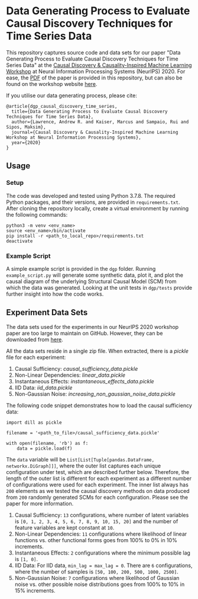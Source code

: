 # Data Generating Process to Evaluate Causal Discovery Techniques for Time Series Data
This repository captures source code and data sets for our paper "Data Generating Process to Evaluate Causal Discovery Techniques for Time Series Data" at the [Causal Discovery &amp; Causality-Inspired Machine Learning Workshop](https://www.cmu.edu/dietrich/causality/neurips20ws/) at Neural Information Processing Systems (NeurIPS) 2020. For ease, the [PDF](https://github.com/causalens/cdml-neurips2020/blob/main/dgp_causal_discovery_time_series.pdf) of the paper is provided in this repository, but can also be found on the workshop website [here](https://www.cmu.edu/dietrich/causality/CameraReadys-accepted%20papers/51%5cCameraReady%5ccamera_ready_submission.pdf).

If you utilise our data generating process, please cite:
```
@article{dgp_causal_discovery_time_series,
  title={Data Generating Process to Evaluate Causal Discovery Techniques for Time Series Data},
  author={Lawrence, Andrew R. and Kaiser, Marcus and Sampaio, Rui and Sipos, Maksim},
  journal={Causal Discovery & Causality-Inspired Machine Learning Workshop at Neural Information Processing Systems},
  year={2020}
}
```

## Usage

### Setup
The code was developed and tested using Python 3.7.8. The required Python packages, and their versions, are provided in `requirements.txt`. After cloning the repository locally, create a virtual environment by running the following commands:
```
python3 -m venv <env_name>
source <env_name>/bin/activate
pip install -r <path_to_local_repo>/requirements.txt
deactivate
```

### Example Script
A simple example script is provided in the `dgp` folder. Running `example_script.py` will generate some synthetic data, plot it, and plot the causal diagram of the underlying Structural Causal Model (SCM) from which the data was generated. Looking at the unit tests in `dgp/tests` provide further insight into how the code works.

## Experiment Data Sets

The data sets used for the experiments in our NeurIPS 2020 workshop paper are too large to maintain on GitHub. However, they can be downloaded from [here](https://drive.google.com/file/d/1rQ0DlfxH-Ec5KXClH15Bz6Mz8TJp_Vm0/view?usp=sharing).

All the data sets reside in a single zip file. When extracted, there is a *pickle* file for each experiment:
1. Causal Sufficiency: *causal_sufficiency_data.pickle*
2. Non-Linear Dependencies: *linear_data.pickle*
3. Instantaneous Effects: *instantaneous_effects_data.pickle*
4. IID Data: *iid_data.pickle*
5. Non-Gaussian Noise: *increasing_non_gaussian_noise_data.pickle*

The following code snippet demonstrates how to load the causal sufficiency data:
```
import dill as pickle

filename = '<path_to_file>/causal_sufficiency_data.pickle'

with open(filename, 'rb') as f:
    data = pickle.load(f)
```

The `data` variable will be `List[List[Tuple[pandas.DataFrame, networkx.DiGraph]]]`, where the outer list captures each unique configuration under test, which are described further below. Therefore, the length of the outer list is different for each experiment as a different number of configurations were used for each experiment. The inner list always has `200` elements as we tested the causal discovery methods on data produced from `200` randomly generated SCMs for each configuration. Please see the paper for more information.
1. Causal Sufficiency: `13` configurations, where number of latent variables is `[0, 1, 2, 3, 4, 5, 6, 7, 8, 9, 10, 15, 20]` and the number of feature variables are kept constant at `10`.
2. Non-Linear Dependencies: `11` configurations where likelihood of linear functions vs. other functional forms goes from 100% to 0% in 10% increments.
3. Instantaneous Effects: `2` configurations where the minimum possible lag is `[1, 0]`. 
4. IID Data: For IID data, `min_lag = max_lag = 0`. There are `6` configurations, where the number of samples is `[50, 100, 200, 500, 1000, 2500]`.
5. Non-Gaussian Noise: `7` configurations where likelihood of Gaussian noise vs. other possible noise distributions goes from 100% to 10% in 15% increments.
